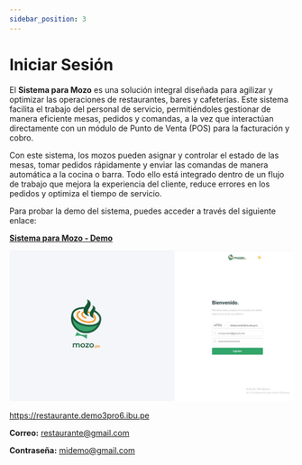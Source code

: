 ```yaml
---
sidebar_position: 3
---
```


# Iniciar Sesión

El **Sistema para Mozo** es una solución integral diseñada para agilizar y optimizar las operaciones de restaurantes, bares y cafeterías. Este sistema facilita el trabajo del personal de servicio, permitiéndoles gestionar de manera eficiente mesas, pedidos y comandas, a la vez que interactúan directamente con un módulo de Punto de Venta (POS) para la facturación y cobro.

Con este sistema, los mozos pueden asignar y controlar el estado de las mesas, tomar pedidos rápidamente y enviar las comandas de manera automática a la cocina o barra. Todo ello está integrado dentro de un flujo de trabajo que mejora la experiencia del cliente, reduce errores en los pedidos y optimiza el tiempo de servicio.

Para probar la demo del sistema, puedes acceder a través del siguiente enlace:


**[Sistema para Mozo - Demo](https://mozo.pe/app)**  

![alt text](img/mozo1.jpg)

https://restaurante.demo3pro6.ibu.pe

**Correo:** restaurante@gmail.com 

**Contraseña:** midemo@gmail.com
